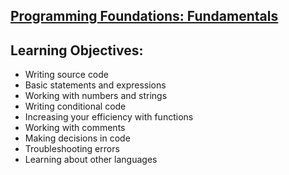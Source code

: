 ## [ Programming Foundations: Fundamentals](https://www.linkedin.com/learning/programming-foundations-fundamentals-3)

## Learning Objectives:
   * Writing source code
   * Basic statements and expressions
   * Working with numbers and strings
   * Writing conditional code
   * Increasing your efficiency with functions
   * Working with comments
   * Making decisions in code
   * Troubleshooting errors
   * Learning about other languages
